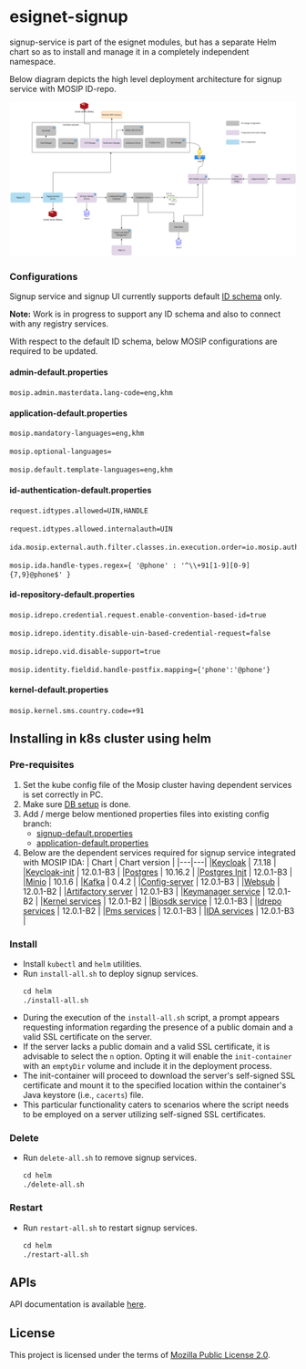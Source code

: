 # esignet-signup

signup-service is part of the esignet modules, but has a separate Helm chart so as to install and manage it in a completely independent namespace.

Below diagram depicts the high level deployment architecture for signup service with MOSIP ID-repo.

![](docs/signup-with-mosip-id-repo.png)

### Configurations
Signup service and signup UI currently supports default [ID schema](docs/id-schema.json) only.

**Note:**
Work is in progress to support any ID schema and also to connect with any registry services.

With respect to the default ID schema, below MOSIP configurations are required to be updated.

#### admin-default.properties
``
mosip.admin.masterdata.lang-code=eng,khm
``

#### application-default.properties
```
mosip.mandatory-languages=eng,khm

mosip.optional-languages=

mosip.default.template-languages=eng,khm
```

#### id-authentication-default.properties
```
request.idtypes.allowed=UIN,HANDLE

request.idtypes.allowed.internalauth=UIN

ida.mosip.external.auth.filter.classes.in.execution.order=io.mosip.authentication.hotlistfilter.impl.PartnerIdHotlistFilterImpl,io.mosip.authentication.hotlistfilter.impl.IndividualIdHotlistFilterImpl,io.mosip.authentication.hotlistfilter.impl.DeviceProviderHotlistFilterImpl,io.mosip.authentication.hotlistfilter.impl.DeviceHotlistFilterImpl,io.mosip.authentication.authtypelockfilter.impl.AuthTypeLockFilterImpl

mosip.ida.handle-types.regex={ '@phone' : '^\\+91[1-9][0-9]{7,9}@phone$' }
```

####  id-repository-default.properties
```
mosip.idrepo.credential.request.enable-convention-based-id=true

mosip.idrepo.identity.disable-uin-based-credential-request=false

mosip.idrepo.vid.disable-support=true

mosip.identity.fieldid.handle-postfix.mapping={'phone':'@phone'}
```

#### kernel-default.properties
``
mosip.kernel.sms.country.code=+91
``



## Installing in k8s cluster using helm
### Pre-requisites
1. Set the kube config file of the Mosip cluster having dependent services is set correctly in PC.
2. Make sure [DB setup](db_scripts/README.md#install-in-existing-mosip-k8-cluster) is done.
3. Add / merge below mentioned properties files into existing config branch:
   * [signup-default.properties](https://github.com/mosip/mosip-config/blob/v1.2.0.1-B3/esignet-default.properties)
   * [application-default.properties](https://github.com/mosip/mosip-config/blob/v1.2.0.1-B3/application-default.properties)
4. Below are the dependent services required for signup service integrated with MOSIP IDA:
   | Chart | Chart version |
   |---|---|
   |[Keycloak](https://github.com/mosip/mosip-infra/tree/v1.2.0.1-B3/deployment/v3/external/iam) | 7.1.18 |
   |[Keycloak-init](https://github.com/mosip/mosip-infra/tree/v1.2.0.1-B3/deployment/v3/external/iam) | 12.0.1-B3 |
   |[Postgres](https://github.com/mosip/mosip-infra/tree/v1.2.0.1-B3/deployment/v3/external/postgres) | 10.16.2 |
   |[Postgres Init](https://github.com/mosip/mosip-infra/tree/v1.2.0.1-B3/deployment/v3/external/postgres) | 12.0.1-B3 |
   |[Minio](https://github.com/mosip/mosip-infra/tree/v1.2.0.1-B3/deployment/v3/external/object-store) | 10.1.6 |
   |[Kafka](https://github.com/mosip/mosip-infra/tree/v1.2.0.1-B3/deployment/v3/external/kafka) | 0.4.2 |
   |[Config-server](https://github.com/mosip/mosip-infra/tree/v1.2.0.1-B3/deployment/v3/mosip/config-server) | 12.0.1-B3 |
   |[Websub](https://github.com/mosip/mosip-infra/tree/v1.2.0.1-B3/deployment/v3/mosip/websub) | 12.0.1-B2 |
   |[Artifactory server](https://github.com/mosip/mosip-infra/tree/v1.2.0.1-B3/deployment/v3/mosip/artifactory) | 12.0.1-B3 |
   |[Keymanager service](https://github.com/mosip/mosip-infra/blob/v1.2.0.1-B3/deployment/v3/mosip/keymanager) | 12.0.1-B2 |
   |[Kernel services](https://github.com/mosip/mosip-infra/blob/v1.2.0.1-B3/deployment/v3/mosip/kernel) | 12.0.1-B2 |
   |[Biosdk service](https://github.com/mosip/mosip-infra/tree/v1.2.0.1-B3/deployment/v3/mosip/biosdk) | 12.0.1-B3 |
   |[Idrepo services](https://github.com/mosip/mosip-infra/blob/v1.2.0.1-B3/deployment/v3/mosip/idrepo) | 12.0.1-B2 |
   |[Pms services](https://github.com/mosip/mosip-infra/blob/v1.2.0.1-B3/deployment/v3/mosip/pms) | 12.0.1-B3 |
   |[IDA services](https://github.com/mosip/mosip-infra/blob/v1.2.0.1-B3/deployment/v3/mosip/ida) | 12.0.1-B3 |

### Install
* Install `kubectl` and `helm` utilities.
* Run `install-all.sh` to deploy signup services.
  ```
  cd helm
  ./install-all.sh
  ```
* During the execution of the `install-all.sh` script, a prompt appears requesting information regarding the presence of a public domain and a valid SSL certificate on the server.
* If the server lacks a public domain and a valid SSL certificate, it is advisable to select the `n` option. Opting it will enable the `init-container` with an `emptyDir` volume and include it in the deployment process.
* The init-container will proceed to download the server's self-signed SSL certificate and mount it to the specified location within the container's Java keystore (i.e., `cacerts`) file.
* This particular functionality caters to scenarios where the script needs to be employed on a server utilizing self-signed SSL certificates.

### Delete
* Run `delete-all.sh` to remove signup services.
  ```
  cd helm
  ./delete-all.sh
  ```

### Restart
* Run `restart-all.sh` to restart signup services.
  ```
  cd helm
  ./restart-all.sh
  ```
  

## APIs
API documentation is available [here](https://mosip.stoplight.io/docs/identity-provider/branches/signupV1/t9tvfbteqqokf-e-signet-signup-portal-ap-is).

## License
This project is licensed under the terms of [Mozilla Public License 2.0](LICENSE).
